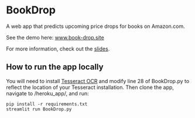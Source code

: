 # BookDrop
A web app that predicts upcoming price drops for books on Amazon.com. 

See the demo here: www.book-drop.site

For more information, check out the [slides](http://slides.book-drop.site/).

## How to run the app locally
You will need to install [Tesseract OCR](https://www.pyimagesearch.com/2017/07/10/using-tesseract-ocr-python/) and modify
line 28 of BookDrop.py to reflect the location of your Tesseract installation.
Then clone the app, navigate to /heroku_app/, and run:

```
pip install -r requirements.txt
streamlit run BookDrop.py
```

